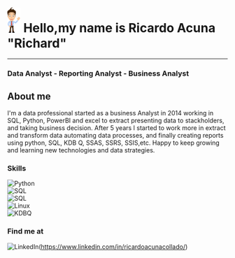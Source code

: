 # <img src="avatar.png" alt="drawing" width="30"/> Hello,my name is Ricardo Acuna "Richard"  
--------------------------------------------
### Data Analyst - Reporting Analyst - Business Analyst

## About me  
 I'm a data professional started as a business Analyst in 2014 working  in SQL, Python, PowerBI and excel to extract presenting data to stackholders, and taking business decision. After 5 years I started to work more in extract and  transform data  automating data processes, and finally creating reports using python, SQL, KDB Q, SSAS, SSRS, SSIS,etc. Happy to keep growing and learning new technologies and data strategies.
 
### Skills
![Python](https://img.shields.io/badge/Python-3776AB?style=for-the-badge&logo=python&logoColor=white)  
![SQL](https://img.shields.io/badge/SQL-4479A1?style=for-the-badge&logo=sql&logoColor=white&labelColor=red)  
![SQL](https://img.shields.io/badge/Microsoft_SQL_Server-CC2927?style=for-the-badge&logo=microsoft-sql-server&logoColor=white)  
![Linux](https://img.shields.io/badge/Linux-FCC624?style=for-the-badge&logo=linux&logoColor=black)  
![KDBQ](https://img.shields.io/badge/KDB%20-Q%2B-green)
### Find me at
![LinkedIn](https://img.shields.io/badge/LinkedIn-Ricardo_Acuna-0077B5?style=for-the-badge&logo=linkedin&logoColor=white&labelColor=101010)(https://www.linkedin.com/in/ricardoacunacollado/)
